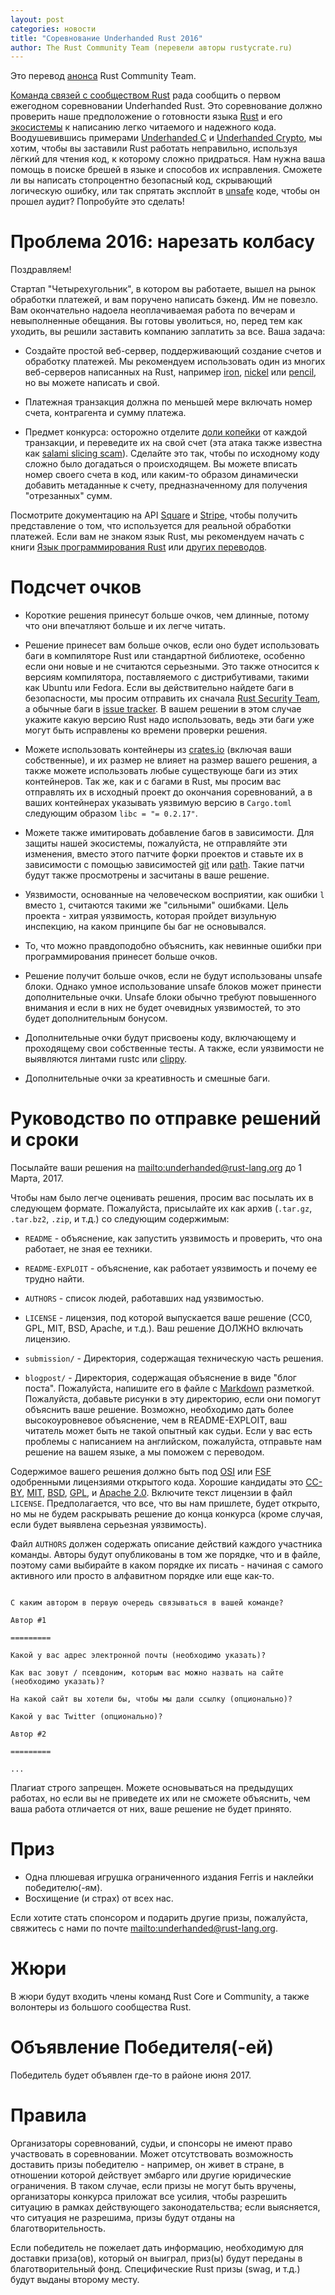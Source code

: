 ```yaml
---
layout: post
categories: новости
title: "Соревнование Underhanded Rust 2016"
author: The Rust Community Team (перевели авторы rustycrate.ru)
---
```


Это перевод [анонса](https://underhanded.rs/blog/2016/12/15/underhanded-rust.en-US.html) Rust Community Team.

[Команда связей с сообществом Rust](https://community.rs) рада сообщить о первом
ежегодном соревновании Underhanded Rust. Это соревнование должно проверить наше 
предположение о готовности языка [Rust](https://www.rust-lang.org/) и его 
[экосистемы](https://crates.io/) к написанию легко читаемого и надежного кода.
Воодушевившись примерами [Underhanded C](http://www.underhanded-c.org/) и 
[Underhanded Crypto](https://underhandedcrypto.com/), мы хотим, чтобы вы 
заставили Rust работать неправильно, используя лёгкий для чтения код, к
которому сложно придраться. Нам нужна ваша помощь в поиске брешей в языке
и способов их исправления. Сможете ли вы написать стопроцентно безопасный
код, скрывающий логическую ошибку, или так спрятать эксплойт в 
[unsafe](https://doc.rust-lang.org/book/unsafe.html) коде, чтобы он прошел
аудит? Попробуйте это сделать!

# Проблема 2016: нарезать колбасу

Поздравляем!

Стартап "Четырехугольник", в котором вы работаете, вышел на рынок
обработки платежей, и вам поручено написать бэкенд. Им не повезло.
Вам окончательно надоела неоплачиваемая работа по вечерам и невыполненные 
обещания. Вы готовы уволиться, но, перед тем как уходить, вы решили 
заставить компанию заплатить за все. Ваша задача:

* Создайте простой веб-сервер, поддерживающий создание счетов и обработку
  платежей. Мы рекомендуем использовать один из многих веб-серверов
  написанных на Rust, например
[iron](https://crates.io/crates/iron),
[nickel](https://crates.io/crates/nickel) или
[pencil](https://crates.io/crates/pencil), но вы можете написать и свой.

* Платежная транзакция должна по меньшей мере включать номер счета, 
  контрагента и сумму платежа.

* Предмет конкурса: осторожно отделите 
  [доли копейки](https://ru.wikipedia.org/wiki/%D0%9E%D1%84%D0%B8%D1%81%D0%BD%D0%BE%D0%B5_%D0%BF%D1%80%D0%BE%D1%81%D1%82%D1%80%D0%B0%D0%BD%D1%81%D1%82%D0%B2%D0%BE) 
от каждой транзакции, и переведите их на свой счет (эта атака также
известна как 
[salami slicing scam](https://en.wikipedia.org/wiki/Salami_slicing)).
Сделайте это так, чтобы по исходному коду сложно было догадаться о 
происходящем. Вы можете вписать номер своего счета в код, или
каким-то образом динамически добавить метаданные к счету,
предназначенному для получения "отрезанных" сумм.

Посмотрите документацию на API 
[Square](https://docs.connect.squareup.com/api/connect/v2/) и
[Stripe](https://stripe.com/docs/api), чтобы получить представление
о том, что используется для реальной обработки платежей.
Если вам не знаком язык Rust, мы рекомендуем начать с книги 
[Язык программирования Rust](http://rurust.github.io/rust_book_ru/src/INTRODUCTION.html) 
или [других переводов](https://github.com/ctjhoa/rust-learning#locale-links).

# Подсчет очков

* Короткие решения принесут больше очков, чем длинные, потому что они 
  впечатляют больше и их легче читать.


* Решение принесет вам больше очков, если оно будет использовать баги в компиляторе Rust или
  стандартной библиотеке, особенно если они новые и не считаются серьезными.
  Это также относится к версиям компилятора, поставляемого с дистрибутивами, такими как
  Ubuntu или Fedora. Если вы действительно найдете баги в безопасности, мы просим отправить их сначала
  [Rust Security Team](https://www.rust-lang.org/en-US/security.html), а обычные баги в 
  [issue tracker](https://github.com/rust-lang/rust/issues). В вашем решении в 
  этом случае укажите какую версию Rust надо использовать, ведь эти баги уже могут 
  быть исправлены ко времени проверки решения.

* Можете использовать контейнеры из [crates.io](https://crates.io) 
  (включая ваши собственные), и их размер не влияет на размер вашего 
  решения, а также можете использовать любые существующе баги из этих
  контейнеров. Так же, как и с багами в Rust, мы просим вас отправлять их
  в исходный проект  до окончания соревнований, а в ваших контейнерах указывать уязвимую
  версию в `Cargo.toml` следующим образом `libc = "= 0.2.17"`.

* Можете также имитировать добавление багов в зависимости. Для защиты нашей
  экосистемы, пожалуйста, не отправляйте эти изменения, вместо этого
  патчите форки проектов и ставьте их в зависимости с помощью зависимостей
  [git](http://doc.crates.io/specifying-dependencies.html#specifying-dependencies-from-git-repositories)
  или
  [path](http://doc.crates.io/specifying-dependencies.html#specifying-path-dependencies).
  Такие патчи будут также просмотрены и засчитаны в ваше решение.

* Уязвимости, основанные на человеческом восприятии, как ошибки `l` вместо `1`, 
  считаются такими же "сильными" ошибками. Цель проекта - хитрая уязвимость, 
  которая пройдет визульную инспекцию, на каком принципе бы баг не основывался.

* То, что можно правдоподобно объяснить, как невинные ошибки при программирования
  принесет больше очков.

* Решение получит больше очков, если не будут использованы unsafe блоки.
  Однако умное использование unsafe блоков может принести дополнительные очки.
  Unsafe блоки обычно требуют повышенного внимания и если в них не
  будет очевидных уязвимостей, то это будет дополнительным бонусом.

* Дополнительные очки будут присвоены коду, включающему и проходящему свои 
  собственные тесты. А также, если уязвимости не выявляются линтами
  rustc или [clippy](https://github.com/Manishearth/rust-clippy).

* Дополнительные очки за креативность и смешные баги.

# Руководство по отправке решений и сроки

Посылайте ваши решения на <mailto:underhanded@rust-lang.org> до 1 Марта, 2017.

Чтобы нам было легче оценивать решения, просим вас посылать их
в следующем формате. Пожалуйста, присылайте их как архив 
(`.tar.gz`, `.tar.bz2`, `.zip`, и т.д.) со следующим содержимым:

* `README` - объяснение, как запустить уязвимость и проверить, что 
  она работает, не зная ее техники.

* `README-EXPLOIT` - объяснение, как работает уязвимость и почему ее трудно найти.

* `AUTHORS` - список людей, работавших над уязвимостью.

* `LICENSE` - лицензия, под которой выпускается ваше решение
  (CC0, GPL, MIT, BSD, Apache, и т.д.). Ваш решение ДОЛЖНО включать лицензию.

* `submission/` - Директория, содержащая техническую часть решения.

* `blogpost/` - Директория, содержащая объяснение в виде "блог поста".
  Пожалуйста, напишите его в файле с [Markdown](https://daringfireball.net/projects/markdown/) разметкой.
  Пожалуйста, добавьте рисунки в эту директорию, если они помогут объяснить ваше решение.
  Возможно, необходимо дать более высокоуровневое объяснение, чем в README-EXPLOIT,
  ваш читатель может быть не такой опытный как судьи. Если у вас есть проблемы 
  с написанием на английском, пожалуйста, отправьте нам решение на 
  вашем языке, а мы поможем с переводом.

Содержимое вашего решения должно быть под 
[OSI](https://opensource.org/licenses) или
[FSF](https://www.gnu.org/licenses/license-list.html%20and) одобренными
лицензиями открытого кода. Хорошие кандидаты это
[CC-BY](https://creativecommons.org/licenses/by/2.0/),
[MIT](https://opensource.org/licenses/MIT),
[BSD](https://opensource.org/licenses/BSD-3-Clause),
[GPL](https://www.gnu.org/licenses/gpl-3.0.en.html), и [Apache 2.0](https://www.apache.org/licenses/LICENSE-2.0).
Включите текст лицензии в файл `LICENSE`. Предполагается, что все,
что вы нам пришлете, будет открыто, но мы не будем раскрывать решение до конца конкурса 
(кроме случая, если будет выявлена серьезная уязвимость).

Файл `AUTHORS` должен содержать описание действий каждого участника команды.
Авторы будут опубликованы в том же порядке, что и в файле,
поэтому сами выбирайте в каком порядке их писать - начиная с самого активного или
просто в алфавитном порядке или еще как-то.

```

С каким автором в первую очередь связываться в вашей команде?

Автор #1

=========

Какой у вас адрес электронной почты (необходимо указать)?

Как вас зовут / псевдоним, которым вас можно назвать на сайте
(необходимо указать)?

На какой сайт вы хотели бы, чтобы мы дали ссылку (опционально)?

Какой у вас Twitter (опционально)?

Автор #2

=========

...

```

Плагиат строго запрещен. Можете основываться на предыдущих работах,
но если вы не приведете их или не сможете объяснить, чем ваша работа 
отличается от них, ваше решение не будет принято.

# Приз

* Одна плюшевая игрушка ограниченного издания Ferris и наклейки победителю(-ям).
* Восхищение (и страх) от всех нас.

Если хотите стать спонсором и подарить другие призы, пожалуйста, свяжитесь с нами
по почте <mailto:underhanded@rust-lang.org>.

# Жюри

В жюри будут входить члены команд Rust Core и Community, а также волонтеры
из большого сообщества Rust.

# Объявление Победителя(-ей)

Победитель будет объявлен где-то в районе июня 2017.

# Правила

Организаторы соревнований, судьи, и спонсоры не имеют право участвовать в соревновании.
Может отсутствовать возможность доставить призы победителю - например, 
он живет в стране, в отношении которой действует эмбарго или 
другие юридические ограничения. В таком случае, если призы не могут 
быть вручены, организаторы конкурса приложат все усилия, 
чтобы разрешить ситуацию в рамках действующего законодательства; если выясняется, 
что ситуация не разрешима, призы будут отданы на благотворительность.

Если победитель не пожелает дать информацию, необходимую для доставки приза(ов), 
который он выиграл, приз(ы) будут переданы в благотворительный фонд. 
Специфические Rust призы (swag, и т.д.) будут выданы второму месту.

